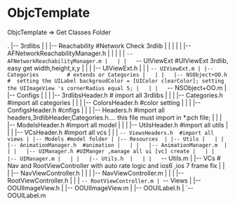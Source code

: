 ObjcTemplate
============

ObjcTemplate => Get Classes Folder

.
|-- 3rdlibs
|
|   |-- Reachability      #Network Check 3rdlib
|   |   |
|   |   |-- AFNetworkReachabilityManager.h
|   |   |
|   |   `-- AFNetworkReachabilityManager.m
|   |
|   `-- UIViewExt       #UIViewExt 3rdlib, easy get width,height,x,y
|       |
|       |-- UIViewExt.h
|       |
|       `-- UIViewExt.m
|
|-- Categories	       # extends or Categories
|   |
|   |-- NSObject+OO.h   #  setting the UILabel backgroudColor = [UIColor clearColor]; setting the UIImageView 's cornerRadius equal 5;
|   |
|   `-- NSObject+OO.m
|   
|-- Configs
|   |
|   |-- 3rdlibsHeader.h  # import all 3rdlibs
|   |
|   |-- Categories.h      #import all categories
|   |
|   |-- ColorsHeader.h  #color setting
|   |
|   |-- ConfigsHeader.h  #cnfigs
|   |
|   |-- Headers.h      #import all headers,3rdlibHeader,Categories.h.... this file must import in *.pch file;
|   |
|   |-- ModelsHeader.h  #import all model
|   |
|   |-- UtilsHeader.h   #import all utils
|   |
|   |-- VCsHeader.h  #import all vcs
|   |
|   `-- ViewsHeaders.h  #import all views
|
|-- Models #model folder
|
|-- Resources 
|
|-- Utils
|   |
|   |-- AnimationManager.h  #animation
|   |
|   |-- AnimationManager.m 
|   |
|   |-- UIManager.h #UIManger ,manage all ui [vc] create
|   |
|   |-- UIManager.m
|   |
|   |-- Utils.h 
|   |
|   `-- Utils.m
|
|-- VCs # Nav and RootViewController with auto rate logic and ios6 ,ios 7 frame fix
|   |
|   |-- NavViewController.h
|   |
|   |-- NavViewController.m
|   |
|   |-- RootViewController.h
|   |
|   `-- RootViewController.m
|
`-- Views
    |
    |-- OOUIImageView.h
    |
    |-- OOUIImageView.m
    |
    |-- OOUILabel.h
    |
    `-- OOUILabel.m